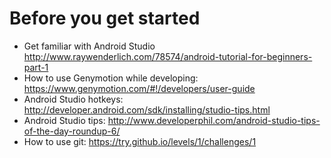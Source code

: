 # Before you get started
* Get familiar with Android Studio http://www.raywenderlich.com/78574/android-tutorial-for-beginners-part-1
* How to use Genymotion while developing: https://www.genymotion.com/#!/developers/user-guide
* Android Studio hotkeys: http://developer.android.com/sdk/installing/studio-tips.html
* Android Studio tips: http://www.developerphil.com/android-studio-tips-of-the-day-roundup-6/
* How to use git: https://try.github.io/levels/1/challenges/1
